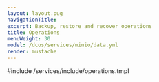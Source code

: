 ```yaml
---
layout: layout.pug
navigationTitle:
excerpt: Backup, restore and recover operations
title: Operations
menuWeight: 30
model: /dcos/services/minio/data.yml
render: mustache
---
```


#include /services/include/operations.tmpl

